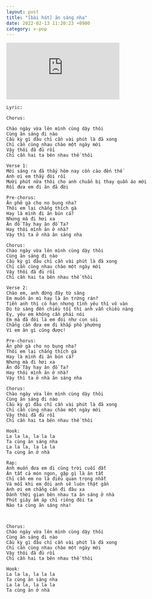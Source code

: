 ```yaml
---
layout: post
title: "[bài hát] ăn sáng nha"
date: 2022-02-13 11:20:23 +0900
category: v-pop
---
```


<div class="video-container">
    <iframe src="https://www.youtube.com/embed/ywWVE59gwvs?rel=0?version=3&autoplay=1&controls=1&showinfo=1&loop=1&iv_load_policy=3&playlist=ywWVE59gwvs" title="YouTube video player" frameborder="0" allow="accelerometer; autoplay; clipboard-write; encrypted-media; gyroscope; picture-in-picture" allowfullscreen></iframe>
</div>

```
Lyric:

Chorus:

Chào ngày vừa lên mình cùng dậy thôi
Cùng ăn sáng đi nào
Cầu kỳ gì đâu chỉ cần vài phút là đã xong
Chỉ cần cùng nhau chào một ngày mới
Vậy thôi đã đủ rồi
Chỉ cần hai ta bên nhau thế thôi

Verse 1:
Mới sáng ra đã thấy hôm nay cồn cào đến thế
Anh ơi em thấy đói rồi
Mười phút nữa thôi cho anh chuẩn bị thay quần áo mới
Rồi đưa em đi ăn đã đời

Pre-chorus:
Ăn phở gà cho no bụng nha?
Thôi em lại chẳng thích gà
Hay là mình đi ăn bún cá?
Nhưng mà đi hơi xa
Ăn đồ Tây hay ăn đồ Ta?
Hay thôi mình ăn ở nhà?
Vậy thì ta ở nhà ăn sáng nha

Chorus:
Chào ngày vừa lên mình cùng dậy thôi
Cùng ăn sáng đi nào
Cầu kỳ gì đâu chỉ cần vài phút là đã xong
Chỉ cần cùng nhau chào một ngày mới
Vậy thôi đã đủ rồi
Chỉ cần hai ta bên nhau thế thôi

Verse 2:
Chào em, anh đứng đây từ sáng
Em muốn ăn mì hay là ăn trứng rán?
Tiền anh thì có hạn nhưng tình yêu thì vô vàn
Dù từ sáng đến chiều tối thì anh vẫn chiều nàng
Ey, yêu em không cần phải nói
Em mà đã đói là em đói như con sói
Chẳng cần đưa em đi khắp phố phường
Vì em ăn gì cũng được!

Pre-chorus:
Ăn phở gà cho no bụng nha?
Thôi em lại chẳng thích gà
Hay là mình đi ăn bún cá?
Nhưng mà đi hơi xa
Ăn đồ Tây hay ăn đồ Ta?
Hay thôi mình ăn ở nhà?
Vậy thì ta ở nhà ăn sáng nha

Chorus:
Chào ngày vừa lên mình cùng dậy thôi
Cùng ăn sáng đi nào
Cầu kỳ gì đâu chỉ cần vài phút là đã xong
Chỉ cần cùng nhau chào một ngày mới
Vậy thôi đã đủ rồi
Chỉ cần hai ta bên nhau thế thôi

Hook:
La la la, la la la
Ta cùng ăn sáng nha
La la la, la la la
Ta cùng ăn ở nhà

Rap:
Anh muốn đưa em đi cùng trời cuối đất
Ăn tất cả món ngon, gặp gì là ăn tất
Chỉ cần em no là điều quan trọng nhất
Và mỗi khi em đói anh sẽ luôn thật gần
Anh ơi em chẳng cần đi đâu xa
Dành thời gian bên nhau ta ăn sáng ở nhà
Phút giây ấm áp chỉ riêng đôi ta
Nào ta cùng ăn sáng nha!



Chorus:
Chào ngày vừa lên mình cùng dậy thôi
Cùng ăn sáng đi nào
Cầu kỳ gì đâu chỉ cần vài phút là đã xong
Chỉ cần cùng nhau chào một ngày mới
Vậy thôi đã đủ rồi
Chỉ cần hai ta bên nhau thế thôi

Hook:
La la la, la la la
Ta cùng ăn sáng nha
La la la, la la la
Ta cùng ăn ở nhà
```